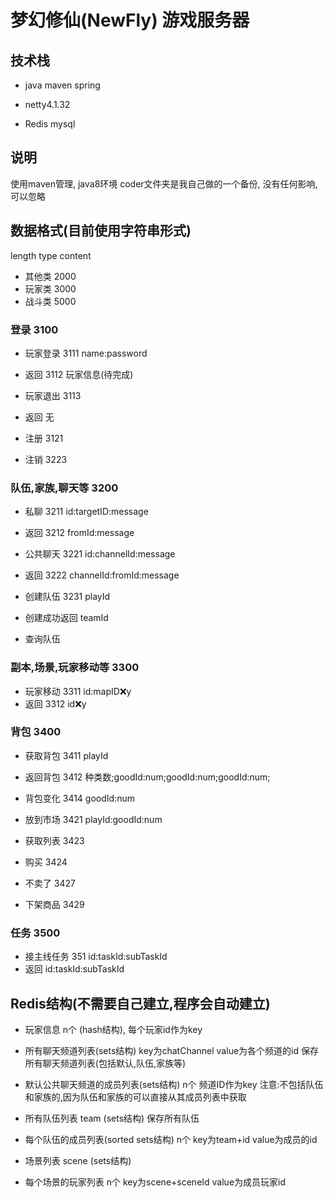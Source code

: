 # 梦幻修仙(NewFly) 游戏服务器

## 技术栈 
* java maven spring

* netty4.1.32

* Redis mysql


## 说明
使用maven管理, java8环境
coder文件夹是我自己做的一个备份, 没有任何影响, 可以忽略


## 数据格式(目前使用字符串形式)
length type content

* 其他类 2000
* 玩家类 3000
* 战斗类 5000


### 登录 3100
* 玩家登录 3111
name:password

* 返回 3112
玩家信息(待完成)

* 玩家退出 3113
* 返回 无

* 注册 3121
* 注销 3223


### 队伍,家族,聊天等 3200

* 私聊 3211
id:targetID:message
* 返回 3212
fromId:message

* 公共聊天 3221
id:channelId:message
* 返回 3222
channelId:fromId:message


* 创建队伍 3231
playId
* 创建成功返回
teamId
* 查询队伍
 


### 副本,场景,玩家移动等 3300
* 玩家移动 3311
id:mapID:x:y
* 返回 3312
id:x:y



### 背包 3400
* 获取背包 3411
playId
* 返回背包 3412
种类数;goodId:num;goodId:num;goodId:num;
* 背包变化 3414
goodId:num 

* 放到市场 3421
playId:goodId:num
* 获取列表 3423
* 购买 3424
* 不卖了 3427
* 下架商品 3429


### 任务 3500
* 接主线任务 351
id:taskId:subTaskId
* 返回
id:taskId:subTaskId




## Redis结构(不需要自己建立,程序会自动建立)
* 玩家信息 n个 (hash结构), 每个玩家id作为key
* 所有聊天频道列表(sets结构) key为chatChannel value为各个频道的id
    保存所有聊天频道列表(包括默认,队伍,家族等)
* 默认公共聊天频道的成员列表(sets结构) n个 频道ID作为key 
    注意:不包括队伍和家族的,因为队伍和家族的可以直接从其成员列表中获取

* 所有队伍列表 team (sets结构) 保存所有队伍
* 每个队伍的成员列表(sorted sets结构) n个 key为team+id value为成员的id

* 场景列表 scene (sets结构)
* 每个场景的玩家列表 n个 key为scene+sceneId value为成员玩家id
